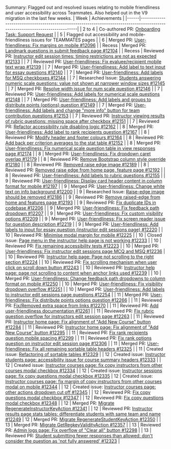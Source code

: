 Summary: Flagged out and resolved issues relating to mobile friendliness and user accessibility across Teammates. Also helped out in the V9 migration in the last few weeks.
| Week | Achievements                                                                                                                |
|------|-----------------------------------------------------------------------------------------------------------------------------|
| 2 to 4 | Co-authored PR: [Onboarding Task: Support Request](https://github.com/weiquu/teammates/pull/3) |
| 5      | Flagged out accessibility and mobile-friendliness issues for TEAMMATES pages |
| 6      | Merged PR: [User-friendliness: Fix margins on mobile #12096](https://github.com/TEAMMATES/teammates/pull/12096) |
| Recess | Merged PR: [Landmark questions in submit feedback page #12104](https://github.com/TEAMMATES/teammates/pull/12104) |
| Recess | Reviewed PR: [Instructor edit session times: timing restrictions are not as expected #12133](https://github.com/TEAMMATES/teammates/pull/12133) |
| 7      | Reviewed PR: [User-friendliness: Fix evaluee/recipient mobile text wrap #12139](https://github.com/TEAMMATES/teammates/pull/12139) |
| 7      | Merged PR: [User-friendliness: Add label to text input for essay questions #12140](https://github.com/TEAMMATES/teammates/pull/12140) |
| 7      | Merged PR: [User-friendliness: Add labels for MSQ checkboxes #12144](https://github.com/TEAMMATES/teammates/pull/12144) |
| 7      | Researched Issue: [Students answering numeric scale questions: value not shown at narrower window sizes #12145](https://github.com/TEAMMATES/teammates/issues/12145) |
| 7      | Merged PR: [Resolve width issue for num scale question #12146](https://github.com/TEAMMATES/teammates/pull/12146) |
| 7      | Reviewed PR: [User-friendliness: Add labels for numerical scale questions #12148](https://github.com/TEAMMATES/teammates/pull/12148) |
| 7      | Merged PR: [User-friendliness: Add labels and groups to distribute points (options) question #12149](https://github.com/TEAMMATES/teammates/pull/12149) |
| 7      | Merged PR: [User-friendliness: Add labels and change "more info" button for team contribution questions #12153](https://github.com/TEAMMATES/teammates/pull/12153) |
| 7      | Reviewed PR: [Instructor viewing results of rubric questions: missing space after checkbox #12151](https://github.com/TEAMMATES/teammates/pull/12151) |
| 7      | Reviewed PR: [Refactor accessibility rule disabling logic #12162](https://github.com/TEAMMATES/teammates/pull/12162) |
| 8      | Merged PR: [User-friendliness: Add label to rank recipients question #12167](https://github.com/TEAMMATES/teammates/pull/12167) |
| 8      | Reviewed PR: [Modify header and footer colours #12164](https://github.com/TEAMMATES/teammates/pull/12164) |
| 8      | Reviewed PR: [Add back per criterion averages to the stat table #12152](https://github.com/TEAMMATES/teammates/pull/12152) |
| 8      | Merged PR: [ User-friendliness: Fix numerical scale question table in view responses page #12174](https://github.com/TEAMMATES/teammates/pull/12174) |
| 8      | Merged PR: [User-friendliness: Fix dropdown caret overlap #12179](https://github.com/TEAMMATES/teammates/pull/12179) |
| 8      | Reviewed PR: [Remove Bootstrap column style override #12180](https://github.com/TEAMMATES/teammates/pull/12180) |
| 8      | Reviewed PR: [Removed raise edge image #12189](https://github.com/TEAMMATES/teammates/pull/12189) |
| 8      | Reviewed PR: [Removed raise edge from home page, feature page #12192](https://github.com/TEAMMATES/teammates/pull/12192) |
| 8      | Reviewed PR: [User-friendliness: Add labels to rubric questions #12155](https://github.com/TEAMMATES/teammates/pull/12155) |
| 9      | Reviewed PR: [User-friendliness: Display card header content in column format for mobile #12197](https://github.com/TEAMMATES/teammates/pull/12197) |
| 9      | Merged PR: [User-friendliness: Change white text on info background #12200](https://github.com/TEAMMATES/teammates/pull/12200) |
| 9      | Researched Issue: [Raise-edge image should be removed #12186](https://github.com/TEAMMATES/teammates/issues/12186) |
| 9      | Reviewed PR: [Remove raised-edge from home and features page #12193](https://github.com/TEAMMATES/teammates/pull/12193) |
| 9      | Reviewed PR: [Fix duplicate IDs in codebase #12206](https://github.com/TEAMMATES/teammates/pull/12206) |
| 9      | Merged PR: [User-friendliness: Fix feedback path dropdown #12207](https://github.com/TEAMMATES/teammates/pull/12207) |
| 9      | Merged PR: [User-friendliness: Fix custom visibility options #12209](https://github.com/TEAMMATES/teammates/pull/12209) |
| 9      | Merged PR: [User-friendliness: Fix screen reader issue for question description #12219](https://github.com/TEAMMATES/teammates/pull/12219) |
| 9      | Merged PR: [User-friendliness: Add labels to input for essay question (instructor edit sessions page) #12220](https://github.com/TEAMMATES/teammates/pull/12220) |
| 10     | Reviewed PR: [Minimise modal margin for mobile #12225](https://github.com/TEAMMATES/teammates/pull/12225) |
| 10     | Closed issue: [Page menu in the instructor help page is not working #12233](https://github.com/TEAMMATES/teammates/issues/12233) |
| 10     | Reviewed PR: [Fix remaining accessibility tests #12223](https://github.com/TEAMMATES/teammates/pull/12223) |
| 10     | Merged PR: [User-friendliness: Fix instructor edit sessions page MCQ and MSQ #12236](https://github.com/TEAMMATES/teammates/pull/12236) |
| 10     | Reviewed PR: [Instructor help page: Page not scrolling to the right section #12224](https://github.com/TEAMMATES/teammates/pull/12224) |
| 10     | Reviewed PR: [Fix scrolling mechanism when user click on scroll down button #12243](https://github.com/TEAMMATES/teammates/pull/12243) |
| 10     | Reviewed PR: [Instructor help page: page not scrolling to content when anchor links used #12239](https://github.com/TEAMMATES/teammates/pull/12239) |
| 10     | Merged PR: [User-friendliness: Change feedback path dropdowns to column format on mobile #12250](https://github.com/TEAMMATES/teammates/pull/12250) |
| 10     | Merged PR: [User-friendliness: Fix visibility dropdown overflow #12251](https://github.com/TEAMMATES/teammates/pull/12251) |
| 10     | Merged PR: [User-friendliness: Add labels to instructor edit sessions page questions #12254](https://github.com/TEAMMATES/teammates/pull/12254) |
| 11     | Merged PR: [User-friendliness: Fix distribute points options question #12266](https://github.com/TEAMMATES/teammates/pull/12266) |
| 11     | Reviewed PR: [Fix/Removed extra space from links #12270](https://github.com/TEAMMATES/teammates/pull/12270) |
| 11     | Reviewed PR: [Add user-friendliness documentation #12261](https://github.com/TEAMMATES/teammates/pull/12261) |
| 11     | Reviewed PR: [Fix rubric question overflow for instructors edit session page #12263](https://github.com/TEAMMATES/teammates/pull/12263) |
| 11     | Reviewed PR: [Instructor home page: Fix alignment of "Add New Course" button #12284](https://github.com/TEAMMATES/teammates/pull/12284) |
| 11     | Reviewed PR: [Instructor home page: Fix alignment of "Add New Course" button #12295](https://github.com/TEAMMATES/teammates/pull/12295) |
| 11     | Reviewed PR: [Fix rank recipients question mobile spacing #12299](https://github.com/TEAMMATES/teammates/pull/12299) |
| 11     | Reviewed PR: [Fix rank options question on instructor edit session page #12306](https://github.com/TEAMMATES/teammates/pull/12306) |
| 11     | Merged PR: [User-friendliness: Fix all remaining sortable table headers #12325](https://github.com/TEAMMATES/teammates/pull/12325) |
| 11     | Created issue: [Refactoring of sortable tables #12329](https://github.com/TEAMMATES/teammates/issues/12329) |
| 12     | Created issue: [Instructor students page: accessibility issue for course summary headers #12333](https://github.com/TEAMMATES/teammates/issues/12333) |
| 12     | Created issue: [Instructor courses page: fix copy instructors from other courses modal checkbox #12334](https://github.com/TEAMMATES/teammates/issues/12334) |
| 12     | Created issue: [Instructor sessions page: fix copy questions modal checkbox #12335](https://github.com/TEAMMATES/teammates/issues/12335)
| 12     | Created issue: [Instructor courses page: fix margin of copy instructors from other courses modal on mobile #12344](https://github.com/TEAMMATES/teammates/issues/12344) |
| 12     | Created issue: [Instructor courses page: other actions dropdown cut off #12345](https://github.com/TEAMMATES/teammates/issues/12345) |
| 12     | Reviewed PR: [Fix copy questions modal checkbox #12347](https://github.com/TEAMMATES/teammates/pull/12347) |
| 12     | Reviewed PR: [Fix copy questions modal checkbox #12348](https://github.com/TEAMMATES/teammates/pull/12348) |
| 12     | Merged PR: [Migrate RegenerateInstructorKeyAction #12341](https://github.com/TEAMMATES/teammates/pull/12341/) |
| 12     | Reviewed PR: [Instructor results page stats tables: differentiate students with same team and name #12249](https://github.com/TEAMMATES/teammates/pull/12249)
| 12     | Merged PR: [Migrate RegenerateStudentKeyAction #12350](https://github.com/TEAMMATES/teammates/pull/12350) |
| 13     | Merged PR: [Migrate GetRegkeyValidityAction #12357](https://github.com/TEAMMATES/teammates/pull/12357) |
| 13     | Reviewed PR: [Admin logs page: Fix overflow of "Clear all" button #12298](https://github.com/TEAMMATES/teammates/pull/12298) |
| 13     | Reviewed PR: [Student submitting fewer responses than allowed: don't consider the question as 'not fully answered' #12323](https://github.com/TEAMMATES/teammates/pull/12323) |
